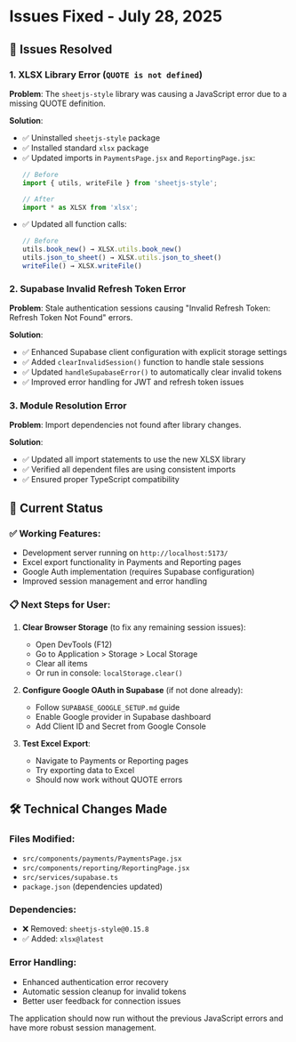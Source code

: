# Issues Fixed - July 28, 2025

## 🔧 Issues Resolved

### 1. XLSX Library Error (`QUOTE is not defined`)
**Problem**: The `sheetjs-style` library was causing a JavaScript error due to a missing QUOTE definition.

**Solution**:
- ✅ Uninstalled `sheetjs-style` package
- ✅ Installed standard `xlsx` package
- ✅ Updated imports in `PaymentsPage.jsx` and `ReportingPage.jsx`:
  ```javascript
  // Before
  import { utils, writeFile } from 'sheetjs-style';
  
  // After  
  import * as XLSX from 'xlsx';
  ```
- ✅ Updated all function calls:
  ```javascript
  // Before
  utils.book_new() → XLSX.utils.book_new()
  utils.json_to_sheet() → XLSX.utils.json_to_sheet()
  writeFile() → XLSX.writeFile()
  ```

### 2. Supabase Invalid Refresh Token Error
**Problem**: Stale authentication sessions causing "Invalid Refresh Token: Refresh Token Not Found" errors.

**Solution**:
- ✅ Enhanced Supabase client configuration with explicit storage settings
- ✅ Added `clearInvalidSession()` function to handle stale sessions
- ✅ Updated `handleSupabaseError()` to automatically clear invalid tokens
- ✅ Improved error handling for JWT and refresh token issues

### 3. Module Resolution Error
**Problem**: Import dependencies not found after library changes.

**Solution**:
- ✅ Updated all import statements to use the new XLSX library
- ✅ Verified all dependent files are using consistent imports
- ✅ Ensured proper TypeScript compatibility

## 🚀 Current Status

### ✅ Working Features:
- Development server running on `http://localhost:5173/`
- Excel export functionality in Payments and Reporting pages
- Google Auth implementation (requires Supabase configuration)
- Improved session management and error handling

### 📋 Next Steps for User:

1. **Clear Browser Storage** (to fix any remaining session issues):
   - Open DevTools (F12)
   - Go to Application > Storage > Local Storage
   - Clear all items
   - Or run in console: `localStorage.clear()`

2. **Configure Google OAuth in Supabase** (if not done already):
   - Follow `SUPABASE_GOOGLE_SETUP.md` guide
   - Enable Google provider in Supabase dashboard
   - Add Client ID and Secret from Google Console

3. **Test Excel Export**:
   - Navigate to Payments or Reporting pages
   - Try exporting data to Excel
   - Should now work without QUOTE errors

## 🛠️ Technical Changes Made

### Files Modified:
- `src/components/payments/PaymentsPage.jsx`
- `src/components/reporting/ReportingPage.jsx` 
- `src/services/supabase.ts`
- `package.json` (dependencies updated)

### Dependencies:
- ❌ Removed: `sheetjs-style@0.15.8`
- ✅ Added: `xlsx@latest`

### Error Handling:
- Enhanced authentication error recovery
- Automatic session cleanup for invalid tokens
- Better user feedback for connection issues

The application should now run without the previous JavaScript errors and have more robust session management.
